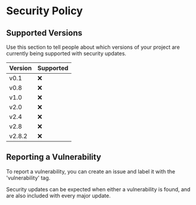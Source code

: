 # Security Policy

## Supported Versions

Use this section to tell people about which versions of your project are
currently being supported with security updates.

| Version | Supported          |
| ------- | ------------------ |
| v0.1    | :x:                |
| v0.8    | :x:                |
| v1.0    | :x:                |
| v2.0    | :x:                |
| v2.4    | :x:                |
| v2.8    | :x:                |
| v2.8.2  | :x:                |

## Reporting a Vulnerability

To report a vulnerability, you can create an issue and label it with the 'vulnerability' tag.

Security updates can be expected when either a vulnerability is found, and are also included with every major update. 
